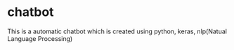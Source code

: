 # chatbot
This is a automatic chatbot which is created using python, keras, nlp(Natual Language Processing) 
